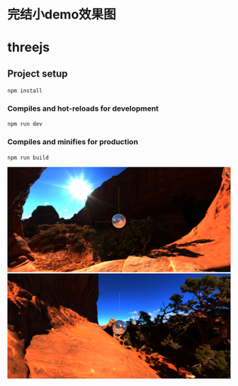 # 完结小demo效果图
# threejs

## Project setup
```
npm install
```

### Compiles and hot-reloads for development
```
npm run dev
```

### Compiles and minifies for production
```
npm run build
```



<img src="./src/assets/demo.png" alt="Image text" style="zoom:50%;" />
<img src="./src/assets/demo1.png" alt="Image text" style="zoom:50%;" />

